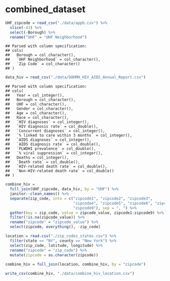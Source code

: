 combined\_dataset
================

``` r
UHF_zipcode = read_csv("./data/appb.csv") %>% 
  slice(-43) %>% 
  select(-Borough) %>% 
  rename("UHF" = "UHF Neighborhood")
```

    ## Parsed with column specification:
    ## cols(
    ##   Borough = col_character(),
    ##   `UHF Neighborhood` = col_character(),
    ##   `Zip Code` = col_character()
    ## )

``` r
data_hiv = read_csv("./data/DOHMH_HIV_AIDS_Annual_Report.csv")
```

    ## Parsed with column specification:
    ## cols(
    ##   Year = col_integer(),
    ##   Borough = col_character(),
    ##   UHF = col_character(),
    ##   Gender = col_character(),
    ##   Age = col_character(),
    ##   Race = col_character(),
    ##   `HIV diagnoses` = col_integer(),
    ##   `HIV diagnosis rate` = col_double(),
    ##   `Concurrent diagnoses` = col_integer(),
    ##   `% linked to care within 3 months` = col_integer(),
    ##   `AIDS diagnoses` = col_integer(),
    ##   `AIDS diagnosis rate` = col_double(),
    ##   `PLWDHI prevalence` = col_double(),
    ##   `% viral suppression` = col_integer(),
    ##   Deaths = col_integer(),
    ##   `Death rate` = col_double(),
    ##   `HIV-related death rate` = col_double(),
    ##   `Non-HIV-related death rate` = col_double()
    ## )

``` r
combine_hiv = 
  full_join(UHF_zipcode, data_hiv, by = "UHF") %>%
  janitor::clean_names() %>% 
  separate(zip_code, into = c("zipcode1", "zipcode2", "zipcode3", 
                              "zipcode4", "zipcode5", "zipcode6", "zipcode7", "zipcode8",
                              "zipcode9"), sep = ", ") %>% 
  gather(key = zip_code, value = zipcode_value, zipcode1:zipcode9) %>% 
  filter(!is.na(zipcode_value)) %>% 
  rename("zipcode" = "zipcode_value") %>% 
  select(zipcode, everything(), -zip_code)
```

``` r
location = read.csv("./zip_codes_states.csv") %>% 
  filter(state == "NY", county == "New York") %>% 
  select(zip_code, latitude, longitude) %>% 
  rename("zipcode" = "zip_code") %>% 
  mutate(zipcode = as.character(zipcode))
  
combine_hiv = full_join(location, combine_hiv, by = "zipcode")
```

``` r
write_csv(combine_hiv, "./data/combine_hiv_location.csv")
```
